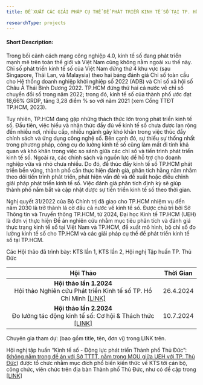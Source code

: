 ```yaml
---
title: ĐỀ XUẤT CÁC GIẢI PHÁP CỤ THỂ ĐỂ PHÁT TRIỂN KINH TẾ SỐ TẠI TP. HỒ CHÍ MINH

researchType: projects
---
```


#### Short Description:

Trong bối cảnh cách mạng công nghiệp 4.0, kinh tế số đang phát triển mạnh mẽ trên toàn thế giới và Việt Nam cũng không nằm ngoài xu thế này. Chỉ số phát triển kinh tế số của Việt Nam đứng thứ 4 khu vực (sau Singapore, Thái Lan, và Malaysia) theo hai bảng đánh giá Chỉ số toàn cầu cho Hệ thống doanh nghiệp khởi nghiệp số 2022 (ADB) và Chỉ số xã hội số Châu Á Thái Bình Dương 2022. TP.HCM đứng thứ hai cả nước về chỉ số chuyển đổi số trong năm 2022; trong đó, kinh tế số của thành phố ước đạt 18,66% GRDP, tăng 3,28 điểm % so với năm 2021 (xem Cổng TTĐT TP.HCM, 2023).

Tuy nhiên, TP.HCM đang gặp những thách thức lớn trong phát triển kinh tế số. Đầu tiên, việc hiểu và nhận thức đầy đủ về kinh tế số chưa được lan rộng đến nhiều nơi, nhiều cấp, nhiều ngành gây khó khăn trong việc thúc đẩy chính sách và ứng dụng công nghệ số. Bên cạnh đó, sự thiếu sự thống nhất trong phương pháp, công cụ đo lường kinh tế số cũng làm mất đi tính khả quan và khó khăn trong việc so sánh giữa các chỉ số và tiến trình phát triển kinh tế số. Ngoài ra, các chính sách và nguồn lực để hỗ trợ cho doanh nghiệp vừa và nhỏ chưa nhiều. Do đó, để thúc đẩy kinh tế số TP.HCM phát triển bền vững, thành phố cần thực hiện đánh giá, phân tích hằng năm nhằm theo dõi tiến trình phát triển, phát hiện vấn đề và đề xuất hoặc điều chỉnh giải pháp phát triển kinh tế số. Việc đánh giá phân tích định kỳ sẽ giúp thành phố nắm bắt và cập nhật được sự tiến triển kinh tế số theo thời gian.

Nghị quyết 31/2022 của Bộ Chính trị đã giao cho TP.HCM nhiệm vụ đến năm 2030 là trở thành lá cờ đầu cả nước về kinh tế số. Được chủ trì bởi Sở Thông tin và Truyền thông TP.HCM, từ 2024, Đại học Kinh tế TP.HCM (UEH) là đơn vị thực hiện Đề án nghiên cứu nhằm mục tiêu phân tích và đánh giá thực trạng kinh tế số tại Việt Nam và TP.HCM, đề xuất mô hình, bộ chỉ số đo lường kinh tế số cho TP.HCM và các giải pháp cụ thể để phát triển kinh tế số tại TP.HCM.

Các Hội thảo đã trình bày: KTS lần 1, KTS lần 2, Hội nghị Tập huấn TP. Thủ Đức

| Hội Thảo    | Thời Gian |
| :--------: | :-------: |
| **Hội thảo lần 1.2024** <br> Hội thảo Nghiên cứu Phát triển Kinh tế số TP. Hồ Chí Minh [[LINK]](https://www.ueh.edu.vn/khoa-hoc/hoi-thao-nghien-cuu-phat-trien-kinh-te-so-tp-ho-chi-minh-no-luc-huong-toi-do-thi-thong-minh-va-ben-vung-71759)| 26.4.2024    |
| **Hội thảo lần 2.2024** <br> Đo lường tác động kinh tế số: Cơ hội & Thách thức [[LINK]](https://itechexpo.com.vn/activity/hoi-thao-1-do-luong-tac-dong-kinh-te-so-co-hoi-thach-thuc/) | 10.7.2024     |

Chuyên gia tham dự: (bao gồm title, tên, đơn vị) trong LINK trên.

Hội nghị tập huấn “Kinh tế số - Động lực phát triển Thành phố Thủ Đức”: (<u>không nằm trong đề án với Sở TTTT, nằm trong MOU giữa UEH với TP. Thủ Đức</u>) được tổ chức nhằm mục đích phổ biến kiến thức về KTS tới cán bộ, công chức, viên chức trên địa bàn Thành phố Thủ Đức, như có đề cập trong [[LINK]](https://ueh.edu.vn/cuoc-song-ueh/tin-tuc/ubnd-thanh-pho-thu-duc-va-ueh-phoi-hop-to-chuc-hoi-nghi-kinh-te-so-dong-luc-phat-trien-thanh-pho-thu-duc-72199)